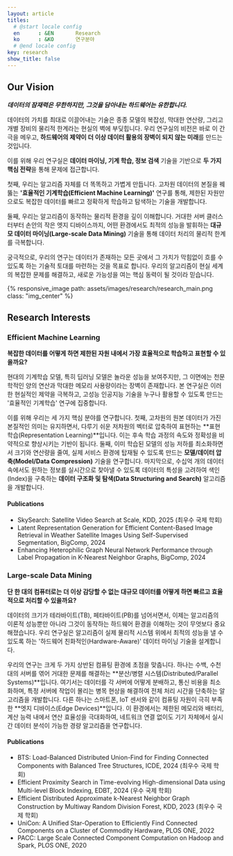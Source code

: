 ```yaml
---
layout: article
titles:
  # @start locale config
  en      : &EN       Research
  ko      : &KO       연구분야
  # @end locale config
key: research
show_title: false
---
```


<style>
.img_center{
  max-width:400px !important;
  display:block;
  width:100%;
  margin:0 auto;
}
</style>

## Our Vision

***데이터의 잠재력은 무한하지만, 그것을 담아내는 하드웨어는 유한합니다.***

데이터의 가치를 최대로 이끌어내는 기술은 종종 모델의 복잡성, 막대한 연산량, 그리고 개별 장비의 물리적 한계라는 현실의 벽에 부딪힙니다. 우리 연구실의 비전은 바로 이 간극을 메우고, **하드웨어의 제약이 더 이상 데이터 활용의 장벽이 되지 않는 미래**를 만드는 것입니다.

이를 위해 우리 연구실은 **데이터 마이닝, 기계 학습, 정보 검색** 기술을 기반으로 **두 가지 핵심 전략**을 통해 문제에 접근합니다.

첫째, 우리는 알고리즘 자체를 더 똑똑하고 가볍게 만듭니다. 고차원 데이터의 본질을 꿰뚫는 **'효율적인 기계학습(Efficient Machine Learning)'** 연구를 통해, 제한된 자원만으로도 복잡한 데이터를 빠르고 정확하게 학습하고 탐색하는 기술을 개발합니다.

둘째, 우리는 알고리즘이 동작하는 물리적 환경을 깊이 이해합니다. 거대한 서버 클러스터부터 손안의 작은 엣지 디바이스까지, 어떤 환경에서도 최적의 성능을 발휘하는 **대규모 데이터 마이닝(Large-scale Data Mining)** 기술을 통해 데이터 처리의 물리적 한계를 극복합니다.

궁극적으로, 우리의 연구는 데이터가 존재하는 모든 곳에서 그 가치가 막힘없이 흐를 수 있도록 하는 기술적 토대를 마련하는 것을 목표로 합니다. 우리의 알고리즘이 현실 세계의 복잡한 문제를 해결하고, 새로운 가능성을 여는 핵심 동력이 될 것이라 믿습니다.

{% responsive_image path: assets/images/research/research_main.png class: "img_center" %}


## Research Interests

### Efficient Machine Learning

**복잡한 데이터를 어떻게 하면 제한된 자원 내에서 가장 효율적으로 학습하고 표현할 수 있을까요?**

현대의 기계학습 모델, 특히 딥러닝 모델은 놀라운 성능을 보여주지만, 그 이면에는 천문학적인 양의 연산과 막대한 메모리 사용량이라는 장벽이 존재합니다.
본 연구실은 이러한 현실적인 제약을 극복하고, 고성능 인공지능 기술을 누구나 활용할 수 있도록 만드는 '효율적인 기계학습' 연구에 집중합니다.

이를 위해 우리는 세 가지 핵심 분야를 연구합니다.
첫째, 고차원의 원본 데이터가 가진 본질적인 의미는 유지하면서, 다루기 쉬운 저차원의 벡터로 압축하여 표현하는 **표현 학습(Representation Learning)**입니다. 이는 후속 학습 과정의 속도와 정확성을 비약적으로 향상시키는 기반이 됩니다.
둘째, 이미 학습된 모델의 성능 저하를 최소화하면서 크기와 연산량을 줄여, 실제 서비스 환경에 탑재될 수 있도록 만드는 **모델/데이터 압축(Model/Data Compression)** 기술을 연구합니다.
마지막으로, 수십억 개의 데이터 속에서도 원하는 정보를 실시간으로 찾아낼 수 있도록 데이터의 특성을 고려하여 색인(Index)을 구축하는 **데이터 구조화 및 탐색(Data Structuring and Search)** 알고리즘을 개발합니다.

#### Publications
- SkySearch: Satellite Video Search at Scale, KDD, 2025 (최우수 국제 학회)
- Latent Representation Generation for Efficient Content-Based Image Retrieval in Weather Satellite Images Using Self-Supervised Segmentation, BigComp, 2024
- Enhancing Heterophilic Graph Neural Network Performance through Label Propagation in K-Nearest Neighbor Graphs, BigComp, 2024

### Large-scale Data Mining

**단 한 대의 컴퓨터로는 더 이상 감당할 수 없는 대규모 데이터를 어떻게 하면 빠르고 효율적으로 처리할 수 있을까요?**

데이터의 크기가 테라바이트(TB), 페타바이트(PB)를 넘어서면서, 이제는 알고리즘의 이론적 성능뿐만 아니라 그것이 동작하는 하드웨어 환경을 이해하는 것이 무엇보다 중요해졌습니다. 우리 연구실은 알고리즘이 실제 물리적 시스템 위에서 최적의 성능을 낼 수 있도록 하는 '하드웨어 친화적인(Hardware-Aware)' 데이터 마이닝 기술을 설계합니다.

우리의 연구는 크게 두 가지 상반된 컴퓨팅 환경에 초점을 맞춥니다. 하나는 수백, 수천 대의 서버를 엮어 거대한 문제를 해결하는 **분산/병렬 시스템(Distributed/Parallel Systems)**입니다. 여기서는 데이터를 각 서버에 어떻게 분배하고, 통신 비용을 최소화하며, 특정 서버에 작업이 몰리는 병목 현상을 해결하여 전체 처리 시간을 단축하는 알고리즘을 개발합니다.
다른 하나는 스마트폰, IoT 센서와 같이 컴퓨팅 자원이 극히 부족한 **엣지 디바이스(Edge Devices)**입니다. 이 환경에서는 제한된 메모리와 배터리, 계산 능력 내에서 연산 효율성을 극대화하여, 네트워크 연결 없이도 기기 자체에서 실시간 데이터 분석이 가능한 경량 알고리즘을 연구합니다.


#### Publications
- BTS: Load-Balanced Distributed Union-Find for Finding Connected Components with Balanced Tree Structures, ICDE, 2024 (최우수 국제 학회)
- Efficient Proximity Search in Time-evolving High-dimensional Data using Multi-level Block Indexing, EDBT, 2024 (우수 국제 학회)
- Efficient Distributed Approximate k-Nearest Neighbor Graph Construction by Multiway Random Division Forest, KDD, 2023 (최우수 국제 학회)
- UniCon: A Unified Star-Operation to Efficiently Find Connected Components on a Cluster of Commodity Hardware, PLOS ONE, 2022
- PACC: Large Scale Connected Component Computation on Hadoop and Spark, PLOS ONE, 2020
